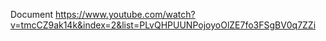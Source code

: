 Document
https://www.youtube.com/watch?v=tmcCZ9ak14k&index=2&list=PLvQHPUUNPojoyoOlZE7fo3FSgBV0q7ZZi
